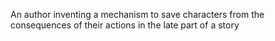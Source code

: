 An author inventing a mechanism to save characters from the consequences of their actions in the late part of a story